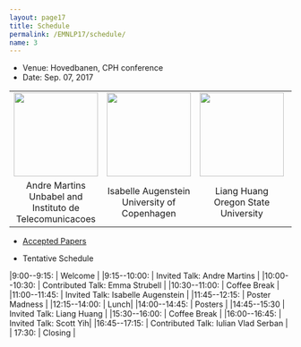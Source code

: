 ```yaml
---
layout: page17
title: Schedule
permalink: /EMNLP17/schedule/
name: 3
---
```


* Venue: Hovedbanen, CPH conference
* Date: Sep. 07, 2017

<center>
<table style="border-spacing: 15px">
<tr>
<td ><img width="150" src="https://andre-martins.github.io/images/andre_beijing.jpg"></td>
<td ><img width="150" src="http://isabelleaugenstein.github.io/images/isabelle.jpg"></td>
<td ><img width="150" src="http://web.engr.oregonstate.edu/~huanlian/lianghuang-venice-canals.jpg"></td>
<td ><img width="150" src="https://www.microsoft.com/en-us/research/wp-content/uploads/2016/08/avatar_user__1472692894-180x180.jpg"></td>
</tr>
<tr>
<td><center>Andre Martins <br>  Unbabel and Instituto de Telecomunicacoes</center></td>
<td><center>Isabelle Augenstein  <br> University of Copenhagen</center> </td>
<td><center>Liang Huang<br>Oregon State University</center> </td>
<td><center>Scott Yih <br> Microsoft Research</center> </td>
</tr>
</table>
</center>

* [Accepted Papers](http://structuredprediction.github.io/EMNLP17/ac/) 

* Tentative Schedule

|9:00--9:15:    | Welcome  |
|9:15--10:00:    | Invited Talk: Andre Martins  |
|10:00--10:30:   | Contributed Talk: Emma Strubell |
|10:30--11:00:   | Coffee Break |
|11:00--11:45: | Invited Talk: Isabelle Augenstein  |
|11:45--12:15:   | Poster Madness |
|12:15--14:00:   | Lunch|
|14:00--14:45:  | Posters |
|14:45--15:30   | Invited Talk: Liang Huang |
|15:30--16:00:   | Coffee Break |
|16:00--16:45:   | Invited Talk: Scott Yih|
|16:45--17:15:   | Contributed Talk: Iulian Vlad Serban | 
| 17:30:         | Closing |
